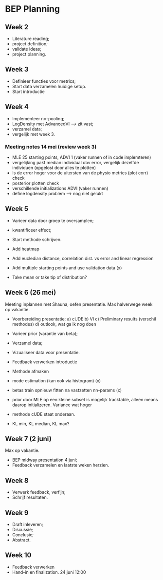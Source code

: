 # BEP Planning

## Week 2

- Literature reading;
- project definition;
- validate ideas;
- project planning.

## Week 3

- Definieer functies voor metrics;
- Start data verzamelen huidige setup.
- Start introductie

## Week 4

- Implementeer no-pooling;
- LogDensity met AdvancedVI --> zit vast;
- verzamel data;
- vergelijk met week 3.

### Meeting notes 14 mei (review week 3)

- MLE 25 starting points, ADVI 1 (vaker runnen of in code implemteren)
- vergelijking pakt median individual obv error, vergelijk dezelfde individuen (opgelost door alles te plotten)
- Is de error hoger voor de uitersten van de physio metrics (plot corr) check
- posterior plotten check
- verschillende initializations ADVI (vaker runnen)
- define logdensity problem --> nog niet gelukt

## Week 5

- Varieer data door groep te oversamplen;
- kwantificeer effect;
- Start methode schrijven.

- Add heatmap
- Add eucledian distance, correlation dist. vs error and linear regression
- Add multiple starting points and use validation data (x)
- Take mean or take tip of distribution?

## Week 6 (26 mei)

Meeting inplannen met Shauna, oefen presentatie.
Max halverwege week op vakantie.

- Voorbereiding presentatie;
    a) cUDE
    b) VI
    c) Preliminary results (verschil methodes)
    d) outlook, wat ga ik nog doen
- Varieer prior (varantie van beta);
- Verzamel data;
- Vizualiseer data voor presentatie.
- Feedback verwerken introductie
- Methode afmaken

- mode estimation (kan ook via histogram) (x)
- betas train opnieuw fitten na vastzetten nn-params (x)
- prior door MLE op een kleine subset is mogelijk tracktable, alleen means daarop initializeren. Variance wat hoger
- methode cUDE staat onderaan.
- KL min, KL median, KL max?

## Week 7 (2 juni)

Max op vakantie.

- BEP midway presentation 4 juni;
- Feedback verzamelen en laatste weken herzien.

## Week 8

- Verwerk feedback, verfijn;
- Schrijf resultaten.

## Week 9

- Draft inleveren;
- Discussie;
- Conclusie;
- Abstract.

## Week 10

- Feedback verwerken
- Hand-in en finalization. 24 juni 12:00

